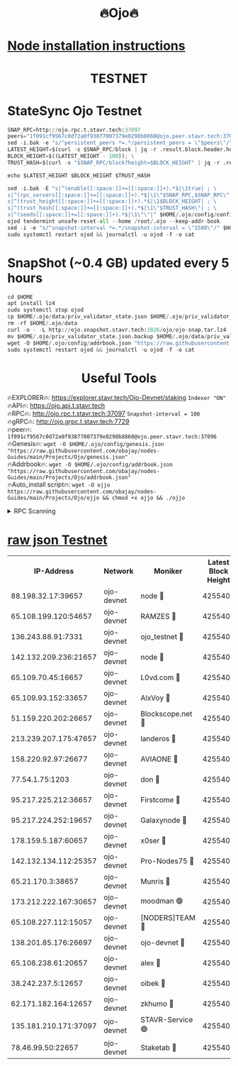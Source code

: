 <h1 align="center"> 🔥Ojo🔥</h1>

[Node installation instructions](https://github.com/obajay/nodes-Guides/tree/main/Projects/Ojo)
=

<h1 align="center"> TESTNET</h1>

# StateSync Ojo Testnet
```python
SNAP_RPC=http://ojo.rpc.t.stavr.tech:37097
peers="1f091cf9567c0d72a0f93877007379e0298b8860@ojo.peer.stavr.tech:37096"
sed -i.bak -e "s/^persistent_peers *=.*/persistent_peers = \"$peers\"/" $HOME/.ojo/config/config.toml
LATEST_HEIGHT=$(curl -s $SNAP_RPC/block | jq -r .result.block.header.height); \
BLOCK_HEIGHT=$((LATEST_HEIGHT - 100)); \
TRUST_HASH=$(curl -s "$SNAP_RPC/block?height=$BLOCK_HEIGHT" | jq -r .result.block_id.hash)

echo $LATEST_HEIGHT $BLOCK_HEIGHT $TRUST_HASH

sed -i.bak -E "s|^(enable[[:space:]]+=[[:space:]]+).*$|\1true| ; \
s|^(rpc_servers[[:space:]]+=[[:space:]]+).*$|\1\"$SNAP_RPC,$SNAP_RPC\"| ; \
s|^(trust_height[[:space:]]+=[[:space:]]+).*$|\1$BLOCK_HEIGHT| ; \
s|^(trust_hash[[:space:]]+=[[:space:]]+).*$|\1\"$TRUST_HASH\"| ; \
s|^(seeds[[:space:]]+=[[:space:]]+).*$|\1\"\"|" $HOME/.ojo/config/config.toml
ojod tendermint unsafe-reset-all --home /root/.ojo --keep-addr-book
sed -i -e "s/^snapshot-interval *=.*/snapshot-interval = \"1500\"/" $HOME/.ojo/config/app.toml
sudo systemctl restart ojod && journalctl -u ojod -f -o cat
```
# SnapShot (~0.4 GB) updated every 5 hours
```python
cd $HOME
apt install lz4
sudo systemctl stop ojod
cp $HOME/.ojo/data/priv_validator_state.json $HOME/.ojo/priv_validator_state.json.backup
rm -rf $HOME/.ojo/data
curl -o - -L http://ojo.snapshot.stavr.tech:1026/ojo/ojo-snap.tar.lz4 | lz4 -c -d - | tar -x -C $HOME/.ojo --strip-components 2
mv $HOME/.ojo/priv_validator_state.json.backup $HOME/.ojo/data/priv_validator_state.json
wget -O $HOME/.ojo/config/addrbook.json "https://raw.githubusercontent.com/obajay/nodes-Guides/main/Projects/Ojo/addrbook.json"
sudo systemctl restart ojod && journalctl -u ojod -f -o cat
```
 <h1 align="center"> Useful Tools</h1>

🔥EXPLORER🔥:        https://explorer.stavr.tech/Ojo-Devnet/staking        `Indexer "ON"` \
🔥API🔥:                     https://ojo.api.t.stavr.tech \
🔥RPC🔥:                    http://ojo.rpc.t.stavr.tech:37097              `Snapshot-interval = 100` \
🔥gRPC🔥:                  http://ojo.grpc.t.stavr.tech:7729 \
🔥peer🔥:                   `1f091cf9567c0d72a0f93877007379e0298b8860@ojo.peer.stavr.tech:37096` \
🔥Genesis🔥:    ```wget -O $HOME/.ojo/config/genesis.json "https://raw.githubusercontent.com/obajay/nodes-Guides/main/Projects/Ojo/genesis.json"``` \
🔥Addrbook🔥:    ```wget -O $HOME/.ojo/config/addrbook.json "https://raw.githubusercontent.com/obajay/nodes-Guides/main/Projects/Ojo/addrbook.json"``` \
🔥Auto_install script🔥: ```wget -O ojjo https://raw.githubusercontent.com/obajay/nodes-Guides/main/Projects/Ojo/ojjo && chmod +x ojjo && ./ojjo```


<details>
<summary>RPC Scanning</summary>

<h2 align="center"> We scan nodes in real time every 4 hours. And we provide the final result of RPC endpoints.
We cannot influence the operation of these nodes in any way. </h2>


```python
If Voting Power is higher than 0 --> then the Node is a validator of the network and may be subject to attack and be a potential threat to the chain.
```
```python
We marked such validators with a red symbol
```

</details>

[raw json Testnet](https://rpc-check.ojot.stavr.tech/ojot/rpc-ojot-result.json)
=


<table><tr><th>IP-Address</th><th>Network</th><th>Moniker</th><th>Latest Block Height</th><th>Earliest Block Height</th><th>Catching Up</th><th>Voting Power</th><th>Scan Time</th></tr><tr><td>88.198.32.17:39657</td><td>ojo-devnet</td><td>node 🔴</td><td>4255404</td><td>300001</td><td>False</td><td>65654</td><td>2023-11-29T09:30:15.745318984UTC</td></tr><tr><td>65.108.199.120:54657</td><td>ojo-devnet</td><td>RAMZES 🔴</td><td>4255400</td><td>306156</td><td>False</td><td>15420</td><td>2023-11-29T09:29:50.070106293UTC</td></tr><tr><td>136.243.88.91:7331</td><td>ojo-devnet</td><td>ojo_testnet 🔴</td><td>4255401</td><td>308845</td><td>False</td><td>1000</td><td>2023-11-29T09:29:58.355546776UTC</td></tr><tr><td>142.132.209.236:21657</td><td>ojo-devnet</td><td>node 🔴</td><td>4255404</td><td>350001</td><td>False</td><td>1999</td><td>2023-11-29T09:30:14.727589548UTC</td></tr><tr><td>65.109.70.45:16657</td><td>ojo-devnet</td><td>L0vd.com 🔴</td><td>4255406</td><td>695918</td><td>False</td><td>998</td><td>2023-11-29T09:30:23.484569033UTC</td></tr><tr><td>65.109.93.152:33657</td><td>ojo-devnet</td><td>AlxVoy 🔴</td><td>4255404</td><td>2319801</td><td>False</td><td>4536782</td><td>2023-11-29T09:30:14.476648747UTC</td></tr><tr><td>51.159.220.202:26657</td><td>ojo-devnet</td><td>Blockscope.net 🔴</td><td>4255400</td><td>2658001</td><td>False</td><td>981</td><td>2023-11-29T09:29:49.373471205UTC</td></tr><tr><td>213.239.207.175:47657</td><td>ojo-devnet</td><td>landeros 🔴</td><td>4255403</td><td>2714001</td><td>False</td><td>11083</td><td>2023-11-29T09:30:09.830428114UTC</td></tr><tr><td>158.220.92.97:26677</td><td>ojo-devnet</td><td>AVIAONE 🔴</td><td>4255403</td><td>2754001</td><td>False</td><td>13867</td><td>2023-11-29T09:30:09.573237100UTC</td></tr><tr><td>77.54.1.75:1203</td><td>ojo-devnet</td><td>don 🔴</td><td>4255404</td><td>2906401</td><td>False</td><td>10</td><td>2023-11-29T09:30:15.508087143UTC</td></tr><tr><td>95.217.225.212:36657</td><td>ojo-devnet</td><td>Firstcome 🔴</td><td>4255401</td><td>2985946</td><td>False</td><td>13566</td><td>2023-11-29T09:29:58.100832428UTC</td></tr><tr><td>95.217.224.252:19657</td><td>ojo-devnet</td><td>Galaxynode 🔴</td><td>4255405</td><td>3685492</td><td>False</td><td>11888</td><td>2023-11-29T09:30:20.424520335UTC</td></tr><tr><td>178.159.5.187:60657</td><td>ojo-devnet</td><td>x0ser 🔴</td><td>4255401</td><td>3940946</td><td>False</td><td>9764</td><td>2023-11-29T09:29:58.704362841UTC</td></tr><tr><td>142.132.134.112:25357</td><td>ojo-devnet</td><td>Pro-Nodes75 🔴</td><td>4255401</td><td>4155401</td><td>False</td><td>24651</td><td>2023-11-29T09:29:55.364152602UTC</td></tr><tr><td>65.21.170.3:38657</td><td>ojo-devnet</td><td>Munris 🔴</td><td>4255401</td><td>4155401</td><td>False</td><td>20123</td><td>2023-11-29T09:29:57.736754632UTC</td></tr><tr><td>173.212.222.167:30657</td><td>ojo-devnet</td><td>moodman 🟢</td><td>4255403</td><td>4155403</td><td>False</td><td>0</td><td>2023-11-29T09:30:07.189254068UTC</td></tr><tr><td>65.108.227.112:15057</td><td>ojo-devnet</td><td>[NODERS]TEAM 🔴</td><td>4255405</td><td>4155405</td><td>False</td><td>9999</td><td>2023-11-29T09:30:20.766048961UTC</td></tr><tr><td>138.201.85.176:26697</td><td>ojo-devnet</td><td>ojo-devnet 🔴</td><td>4255406</td><td>4155406</td><td>False</td><td>1000024000</td><td>2023-11-29T09:30:23.118046162UTC</td></tr><tr><td>65.108.238.61:20657</td><td>ojo-devnet</td><td>alex 🔴</td><td>4255400</td><td>4158001</td><td>False</td><td>11359</td><td>2023-11-29T09:29:49.729714550UTC</td></tr><tr><td>38.242.237.5:12657</td><td>ojo-devnet</td><td>oibek 🔴</td><td>4255400</td><td>4196001</td><td>False</td><td>998</td><td>2023-11-29T09:29:52.412740612UTC</td></tr><tr><td>62.171.182.164:12657</td><td>ojo-devnet</td><td>zkhumo 🔴</td><td>4255404</td><td>4196001</td><td>False</td><td>989</td><td>2023-11-29T09:30:15.027945418UTC</td></tr><tr><td>135.181.210.171:37097</td><td>ojo-devnet</td><td>STAVR-Service 🟢</td><td>4255400</td><td>4254001</td><td>False</td><td>0</td><td>2023-11-29T09:29:53.070114243UTC</td></tr><tr><td>78.46.99.50:22657</td><td>ojo-devnet</td><td>Staketab 🔴</td><td>4255406</td><td>4254801</td><td>False</td><td>1276</td><td>2023-11-29T09:30:23.732843745UTC</td></tr></table>